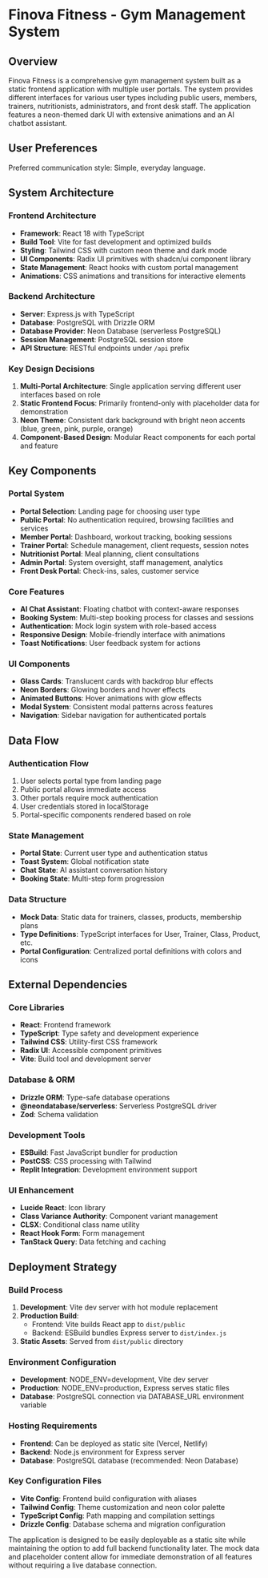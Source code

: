 # Finova Fitness - Gym Management System

## Overview

Finova Fitness is a comprehensive gym management system built as a static frontend application with multiple user portals. The system provides different interfaces for various user types including public users, members, trainers, nutritionists, administrators, and front desk staff. The application features a neon-themed dark UI with extensive animations and an AI chatbot assistant.

## User Preferences

Preferred communication style: Simple, everyday language.

## System Architecture

### Frontend Architecture
- **Framework**: React 18 with TypeScript
- **Build Tool**: Vite for fast development and optimized builds
- **Styling**: Tailwind CSS with custom neon theme and dark mode
- **UI Components**: Radix UI primitives with shadcn/ui component library
- **State Management**: React hooks with custom portal management
- **Animations**: CSS animations and transitions for interactive elements

### Backend Architecture
- **Server**: Express.js with TypeScript
- **Database**: PostgreSQL with Drizzle ORM
- **Database Provider**: Neon Database (serverless PostgreSQL)
- **Session Management**: PostgreSQL session store
- **API Structure**: RESTful endpoints under `/api` prefix

### Key Design Decisions
1. **Multi-Portal Architecture**: Single application serving different user interfaces based on role
2. **Static Frontend Focus**: Primarily frontend-only with placeholder data for demonstration
3. **Neon Theme**: Consistent dark background with bright neon accents (blue, green, pink, purple, orange)
4. **Component-Based Design**: Modular React components for each portal and feature

## Key Components

### Portal System
- **Portal Selection**: Landing page for choosing user type
- **Public Portal**: No authentication required, browsing facilities and services
- **Member Portal**: Dashboard, workout tracking, booking sessions
- **Trainer Portal**: Schedule management, client requests, session notes
- **Nutritionist Portal**: Meal planning, client consultations
- **Admin Portal**: System oversight, staff management, analytics
- **Front Desk Portal**: Check-ins, sales, customer service

### Core Features
- **AI Chat Assistant**: Floating chatbot with context-aware responses
- **Booking System**: Multi-step booking process for classes and sessions
- **Authentication**: Mock login system with role-based access
- **Responsive Design**: Mobile-friendly interface with animations
- **Toast Notifications**: User feedback system for actions

### UI Components
- **Glass Cards**: Translucent cards with backdrop blur effects
- **Neon Borders**: Glowing borders and hover effects
- **Animated Buttons**: Hover animations with glow effects
- **Modal System**: Consistent modal patterns across features
- **Navigation**: Sidebar navigation for authenticated portals

## Data Flow

### Authentication Flow
1. User selects portal type from landing page
2. Public portal allows immediate access
3. Other portals require mock authentication
4. User credentials stored in localStorage
5. Portal-specific components rendered based on role

### State Management
- **Portal State**: Current user type and authentication status
- **Toast System**: Global notification state
- **Chat State**: AI assistant conversation history
- **Booking State**: Multi-step form progression

### Data Structure
- **Mock Data**: Static data for trainers, classes, products, membership plans
- **Type Definitions**: TypeScript interfaces for User, Trainer, Class, Product, etc.
- **Portal Configuration**: Centralized portal definitions with colors and icons

## External Dependencies

### Core Libraries
- **React**: Frontend framework
- **TypeScript**: Type safety and development experience
- **Tailwind CSS**: Utility-first CSS framework
- **Radix UI**: Accessible component primitives
- **Vite**: Build tool and development server

### Database & ORM
- **Drizzle ORM**: Type-safe database operations
- **@neondatabase/serverless**: Serverless PostgreSQL driver
- **Zod**: Schema validation

### Development Tools
- **ESBuild**: Fast JavaScript bundler for production
- **PostCSS**: CSS processing with Tailwind
- **Replit Integration**: Development environment support

### UI Enhancement
- **Lucide React**: Icon library
- **Class Variance Authority**: Component variant management
- **CLSX**: Conditional class name utility
- **React Hook Form**: Form management
- **TanStack Query**: Data fetching and caching

## Deployment Strategy

### Build Process
1. **Development**: Vite dev server with hot module replacement
2. **Production Build**: 
   - Frontend: Vite builds React app to `dist/public`
   - Backend: ESBuild bundles Express server to `dist/index.js`
3. **Static Assets**: Served from `dist/public` directory

### Environment Configuration
- **Development**: NODE_ENV=development, Vite dev server
- **Production**: NODE_ENV=production, Express serves static files
- **Database**: PostgreSQL connection via DATABASE_URL environment variable

### Hosting Requirements
- **Frontend**: Can be deployed as static site (Vercel, Netlify)
- **Backend**: Node.js environment for Express server
- **Database**: PostgreSQL database (recommended: Neon Database)

### Key Configuration Files
- **Vite Config**: Frontend build configuration with aliases
- **Tailwind Config**: Theme customization and neon color palette
- **TypeScript Config**: Path mapping and compilation settings
- **Drizzle Config**: Database schema and migration configuration

The application is designed to be easily deployable as a static site while maintaining the option to add full backend functionality later. The mock data and placeholder content allow for immediate demonstration of all features without requiring a live database connection.